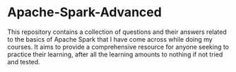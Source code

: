 # Apache-Spark-Advanced  

This repository contains a collection of questions and their answers related to the basics of Apache Spark that I have come across while doing my courses. It aims to provide a comprehensive resource for anyone seeking to practice their learning, after all the learning amounts to nothing if not tried and tested.
